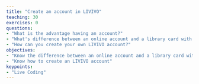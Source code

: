 ```yaml
---
title: "Create an account in LIVIVO"
teaching: 30
exercises: 0
questions:
- "What is the advantage having an account?"
- "What's difference between an online account and a library card with user ID at ZB MED?"
- "How can you create your own LIVIVO account?"
objectives:
- "Know the difference between an online account and a library card with user ID and how to connect them"
- "Know how to create an LIVIVO account"
keypoints:
- "Live Coding"
---
```

